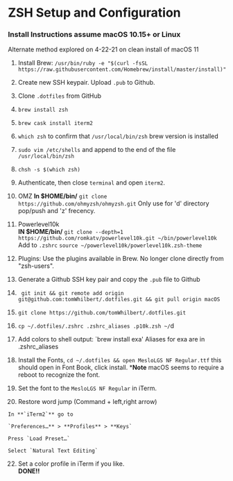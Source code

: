 # ZSH Setup and Configuration # 
### Install Instructions assume macOS 10.15+ or Linux  
Alternate method explored on 4-22-21 on clean install of macOS 11
 
1. Install Brew: 
    `/usr/bin/ruby -e "$(curl -fsSL https://raw.githubusercontent.com/Homebrew/install/master/install)"`
2. Create new SSH keypair.  Upload `.pub` to Github.
3. Clone `.dotfiles` from GitHub
4. `brew install zsh`
5. `brew cask install iterm2`
6. `which zsh`  to confirm that  `/usr/local/bin/zsh` brew version is installed
7. `sudo vim /etc/shells`  and append to the end of the file  `/usr/local/bin/zsh`
8. `chsh -s $(which zsh)`
9.  Authenticate, then close `terminal` and open `iterm2`.
    
10. OMZ
    **In $HOME/bin/**     `git clone https://github.com/ohmyzsh/ohmyzsh.git`
    Only use for 'd' directory pop/push and 'z' frecency.

11. Powerlevel10k    
    **IN $HOME/bin/**  `git clone --depth=1 https://github.com/romkatv/powerlevel10k.git ~/bin/powerlevel10k`
   Add to `.zshrc` `source ~/powerlevel10k/powerlevel10k.zsh-theme`

12. Plugins: Use the plugins available in Brew. No longer clone directly from "zsh-users".

13. Generate a Github SSH key pair and copy the `.pub` file to Github

14. ```
     git init && git remote add origin git@github.com:tomWhilbert/.dotfiles.git && git pull origin macOS
    ```
15. ```
    git clone https://github.com/tomWhilbert/.dotfiles.git
    ```
16. `cp ~/.dotfiles/.zshrc .zshrc_aliases .p10k.zsh ~/`d
    
17.	Add colors to shell output:  `brew install exa'
    Aliases for exa are in .zshrc_aliases
    
19. Install the Fonts, 
    `cd ~/.dotfiles && open MesloLGS NF Regular.ttf`  this should open in Font Book, click install.
    ***Note** macOS seems to require a reboot to recognize the font.

20. Set the font to the `MesloLGS NF Regular` in iTerm.

21.   Restore word jump (Command + left,right arrow) 
     
    In **`iTerm2`** go to 

    `Preferences…** > **Profiles** > **Keys`

    Press `Load Preset…`

    Select `Natural Text Editing`

22.  Set a color profile in iTerm if you like.   
     **DONE!!**
   